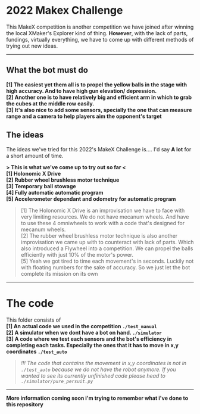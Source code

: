 # 2022 Makex Challenge
This MakeX competition is another competition we have joined after winning the local XMaker's Explorer kind of thing. **However**, with the lack of parts, fundings, virtually everything, we have to come up with different methods of trying out new ideas.
____
## What the bot must do
**[1] The easiest yet them all is to propel the yellow balls in the stage with high accuracy. And to have high gun elevation/ depression.**\
**[2] Another one is to have relatively big and efficient arm in which to grab the cubes at the middle row easily.**\
**[3] It's also nice to add some sensors, specially the one that can measure range and a camera to help players aim the opponent's target**

## The ideas
The ideas we've tried for this 2022's MakeX Challenge is.... I'd say **A lot** for a short amount of time.

**> This is what we've come up to try out so far <\
[1] Holonomic X Drive\
[2] Rubber wheel brushless motor technique\
[3] Temporary ball stowage\
[4] Fully automatic automatic program\
[5] Accelerometer dependant and odometry for automatic program**
> [1] The Holonomic X Drive is an improvisation we have to face with very limiting resources. We do not have mecanum wheels. And have to use these 4 omniwheels to work with a code that's designed for mecanum wheels.\
[2] The rubber wheel brushless motor technique is also another improvisation we came up with to counteract with lack of parts. Which also introduced a Flywheel into a competition. We can propel the balls efficiently with just 10% of the motor's power.\
[5] Yeah we got tired to time each movement's in seconds. Luckily not with floating numbers for the sake of accuracy. So we just let the bot complete its mission on its own

____

# The code
This folder consists of\
**[1] An actual code we used in the competition `./test_manual`\
[2] A simulator when we dont have a bot on hand. `./simulator`\
[3] A code where we test each sensors and the bot's efficiency in completing each tasks. Especially the ones that it has to move in x,y coordinates `./test_auto`**
>*!!! The code that contains the movement in x,y coordinates is not in `./test_auto` because we do not have the robot anymore. If you wanted to see its currently unfinished code please head to `./simulator/pure_persuit.py`*
____
**More information coming soon i'm trying to remember what i've done to this repository**